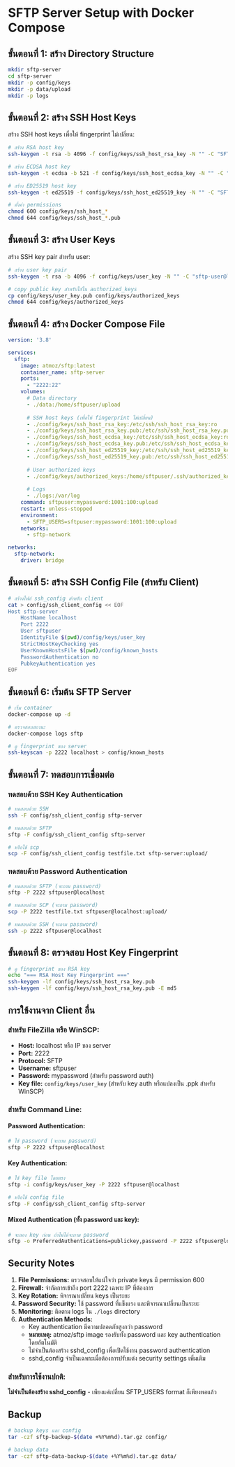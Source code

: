 # SFTP Server Setup with Docker Compose

## ขั้นตอนที่ 1: สร้าง Directory Structure

```bash
mkdir sftp-server
cd sftp-server
mkdir -p config/keys
mkdir -p data/upload
mkdir -p logs
```

## ขั้นตอนที่ 2: สร้าง SSH Host Keys

สร้าง SSH host keys เพื่อให้ fingerprint ไม่เปลี่ยน:

```bash
# สร้าง RSA host key
ssh-keygen -t rsa -b 4096 -f config/keys/ssh_host_rsa_key -N "" -C "SFTP-Server-Host-Key"

# สร้าง ECDSA host key
ssh-keygen -t ecdsa -b 521 -f config/keys/ssh_host_ecdsa_key -N "" -C "SFTP-Server-Host-Key"

# สร้าง ED25519 host key
ssh-keygen -t ed25519 -f config/keys/ssh_host_ed25519_key -N "" -C "SFTP-Server-Host-Key"

# ตั้งค่า permissions
chmod 600 config/keys/ssh_host_*
chmod 644 config/keys/ssh_host_*.pub
```

## ขั้นตอนที่ 3: สร้าง User Keys

สร้าง SSH key pair สำหรับ user:

```bash
# สร้าง user key pair
ssh-keygen -t rsa -b 4096 -f config/keys/user_key -N "" -C "sftp-user@localhost"

# copy public key สำหรับใส่ใน authorized_keys
cp config/keys/user_key.pub config/keys/authorized_keys
chmod 644 config/keys/authorized_keys
```

## ขั้นตอนที่ 4: สร้าง Docker Compose File

```yaml
version: '3.8'

services:
  sftp:
    image: atmoz/sftp:latest
    container_name: sftp-server
    ports:
      - "2222:22"
    volumes:
      # Data directory
      - ./data:/home/sftpuser/upload
      
      # SSH host keys (เพื่อให้ fingerprint ไม่เปลี่ยน)
      - ./config/keys/ssh_host_rsa_key:/etc/ssh/ssh_host_rsa_key:ro
      - ./config/keys/ssh_host_rsa_key.pub:/etc/ssh/ssh_host_rsa_key.pub:ro
      - ./config/keys/ssh_host_ecdsa_key:/etc/ssh/ssh_host_ecdsa_key:ro
      - ./config/keys/ssh_host_ecdsa_key.pub:/etc/ssh/ssh_host_ecdsa_key.pub:ro
      - ./config/keys/ssh_host_ed25519_key:/etc/ssh/ssh_host_ed25519_key:ro
      - ./config/keys/ssh_host_ed25519_key.pub:/etc/ssh/ssh_host_ed25519_key.pub:ro
      
      # User authorized keys
      - ./config/keys/authorized_keys:/home/sftpuser/.ssh/authorized_keys:ro
      
      # Logs
      - ./logs:/var/log
    command: sftpuser:mypassword:1001:100:upload
    restart: unless-stopped
    environment:
      - SFTP_USERS=sftpuser:mypassword:1001:100:upload
    networks:
      - sftp-network

networks:
  sftp-network:
    driver: bridge
```

## ขั้นตอนที่ 5: สร้าง SSH Config File (สำหรับ Client)

```bash
# สร้างไฟล์ ssh_config สำหรับ client
cat > config/ssh_client_config << EOF
Host sftp-server
    HostName localhost
    Port 2222
    User sftpuser
    IdentityFile $(pwd)/config/keys/user_key
    StrictHostKeyChecking yes
    UserKnownHostsFile $(pwd)/config/known_hosts
    PasswordAuthentication no
    PubkeyAuthentication yes
EOF
```

## ขั้นตอนที่ 6: เริ่มต้น SFTP Server

```bash
# เริ่ม container
docker-compose up -d

# ตรวจสอบสถานะ
docker-compose logs sftp

# ดู fingerprint ของ server
ssh-keyscan -p 2222 localhost > config/known_hosts
```

## ขั้นตอนที่ 7: ทดสอบการเชื่อมต่อ

### ทดสอบด้วย SSH Key Authentication
```bash
# ทดสอบด้วย SSH
ssh -F config/ssh_client_config sftp-server

# ทดสอบด้วย SFTP
sftp -F config/ssh_client_config sftp-server

# หรือใช้ scp
scp -F config/ssh_client_config testfile.txt sftp-server:upload/
```

### ทดสอบด้วย Password Authentication
```bash
# ทดสอบด้วย SFTP (จะถาม password)
sftp -P 2222 sftpuser@localhost

# ทดสอบด้วย SCP (จะถาม password)
scp -P 2222 testfile.txt sftpuser@localhost:upload/

# ทดสอบด้วย SSH (จะถาม password)
ssh -p 2222 sftpuser@localhost
```

## ขั้นตอนที่ 8: ตรวจสอบ Host Key Fingerprint

```bash
# ดู fingerprint ของ RSA key
echo "=== RSA Host Key Fingerprint ==="
ssh-keygen -lf config/keys/ssh_host_rsa_key.pub
ssh-keygen -lf config/keys/ssh_host_rsa_key.pub -E md5
```

## การใช้งานจาก Client อื่น

### สำหรับ FileZilla หรือ WinSCP:
- **Host:** localhost หรือ IP ของ server
- **Port:** 2222
- **Protocol:** SFTP
- **Username:** sftpuser
- **Password:** mypassword (สำหรับ password auth)
- **Key file:** `config/keys/user_key` (สำหรับ key auth หรือแปลงเป็น .ppk สำหรับ WinSCP)

### สำหรับ Command Line:

#### Password Authentication:
```bash
# ใช้ password (จะถาม password)
sftp -P 2222 sftpuser@localhost
```

#### Key Authentication:
```bash
# ใช้ key file โดยตรง
sftp -i config/keys/user_key -P 2222 sftpuser@localhost

# หรือใช้ config file
sftp -F config/ssh_client_config sftp-server
```

#### Mixed Authentication (ทั้ง password และ key):
```bash
# จะลอง key ก่อน ถ้าไม่ได้จะถาม password
sftp -o PreferredAuthentications=publickey,password -P 2222 sftpuser@localhost
```

## Security Notes

1. **File Permissions:** ตรวจสอบให้แน่ใจว่า private keys มี permission 600
2. **Firewall:** จำกัดการเข้าถึง port 2222 เฉพาะ IP ที่ต้องการ
3. **Key Rotation:** พิจารณาเปลี่ยน keys เป็นระยะ
4. **Password Security:** ใช้ password ที่แข็งแรง และพิจารณาเปลี่ยนเป็นระยะ
5. **Monitoring:** ติดตาม logs ใน `./logs` directory
6. **Authentication Methods:** 
   - Key authentication มีความปลอดภัยสูงกว่า password
   - **หมายเหตุ:** atmoz/sftp image รองรับทั้ง password และ key authentication โดยอัตโนมัติ
   - ไม่จำเป็นต้องสร้าง sshd_config เพื่อเปิดใช้งาน password authentication
   - sshd_config จำเป็นเฉพาะเมื่อต้องการปรับแต่ง security settings เพิ่มเติม

### สำหรับการใช้งานปกติ:
**ไม่จำเป็นต้องสร้าง sshd_config** - เพียงแค่เปลี่ยน SFTP_USERS format ก็เพียงพอแล้ว

## Backup

```bash
# backup keys และ config
tar -czf sftp-backup-$(date +%Y%m%d).tar.gz config/

# backup data
tar -czf sftp-data-backup-$(date +%Y%m%d).tar.gz data/
```